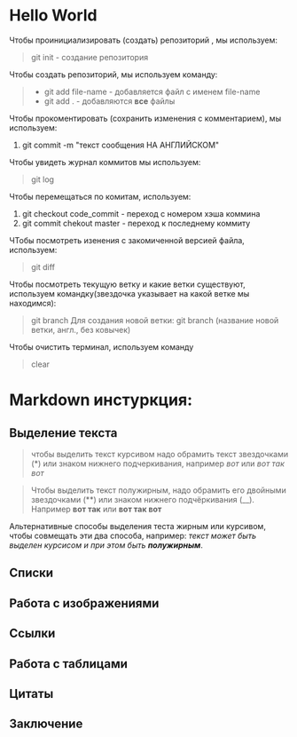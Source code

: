 # Hello World
Чтобы проинициализировать (создать) репозиторий , мы используем: 
> git init -  создание репозитория

Чтобы создать репозиторий, мы используем команду:
>+ git add file-name - добавляется файл с именем file-name
>+ git add . - добавляются **все** файлы

Чтобы прокоментировать (сохранить изменения с комментарием), мы используем:
1. git commit -m "текст сообщения НА АНГЛИЙСКОМ" 

Чтобы увидеть журнал коммитов мы используем: 
>git log

Чтобы перемещаться по комитам, используем:
1. git checkout code_commit - переход с номером хэша коммина
2. git commit chekout master - переход к последнему коммиту


ЧТобы посмотреть изенения с закомиченной версией файла, используем:
> git diff

Чтобы посмотреть текущую ветку и какие ветки существуют, используем командку(звездочка указывает на какой ветке мы находимся):
> git branch
Для создания новой ветки:
> git branch (название новой ветки, англ., без ковычек)

Чтобы очистить терминал, используем команду 
> clear 

# Markdown инстуркция:

## Выделение текста
> чтобы выделить текст курсивом надо обрамить текст звездочками (*) или знаком нижнего подчеркивания, например *вот* или _вот так вот_

> Чтобы выделить текст полужирным, надо обрамить его двойными звездочками (**) или знаком нижнего подчёркивания (__). Например **вот так** или  __вот так вот__

Альтернативные способы выделения теста жирным или курсивом, чтобы совмещать эти два способа, например: _текст может быть выделен курсисом и при этом быть **полужирным**_.



## Списки

## Работа с изображениями

## Ссылки

## Работа с таблицами

## Цитаты

## Заключение